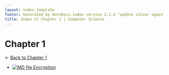 ```yaml
---
layout: index_template
footer: Generated by AutoDocs.index version 2.1.4 "update colour again" ⓒ Starwort, 2020
title: Index of Chapter 1 | Computer Science
---
```


# **Chapter 1**

← [Back to Chapter 1](..)

- [![MD file](https://img.icons8.com/windows/512/03dac6/regular-document.png) Encryption](Paper_1/section_3/chapter_1/encryption.md)

